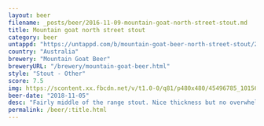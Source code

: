 ```yaml
---
layout: beer
filename: _posts/beer/2016-11-09-mountain-goat-north-street-stout.md
title: Mountain goat north street stout
category: beer
untappd: "https://untappd.com/b/mountain-goat-beer-north-street-stout/2621515"
country: "Australia"
brewery: "Mountain Goat Beer"
breweryURL: "/brewery/mountain-goat-beer.html"
style: "Stout - Other"
score: 7.5
img: https://scontent.xx.fbcdn.net/v/t1.0-0/q81/p480x480/45496785_10156673533658745_5792806629032329216_n.jpg?_nc_cat=105&_nc_ht=scontent.xx&oh=c38e842abce7cdd62c1905dba4004a73&oe=5C88B9CB
beer-date: "2018-11-05"
desc: "Fairly middle of the range stout. Nice thickness but no overwhelming flavours. A good slow or winter beverage"
permalink: /beer/:title.html
---
```

